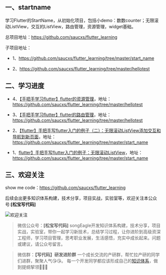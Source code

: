## 一、startname
学习Flutter的StartName，从初始化项目，包括小demo：数数counter；无限滚动ListView，交互的ListView，路由管理，资源管理，widget基础。

总项目地址：https://github.com/saucxs/flutter_learning

子项目地址：

+ 1、https://github.com/saucxs/flutter_learning/tree/master/start_name

+ 2、https://github.com/saucxs/flutter_learning/tree/master/hellotest

## 二、学习进度

+ 4、[【手把手学习flutter】flutter的资源管理](http://www.chengxinsong.cn/post/104)，地址： https://github.com/saucxs/flutter_learning/tree/master/hellotest

+ 3、[【手把手学习flutter】flutter的路由管理](http://www.chengxinsong.cn/post/103)，地址： https://github.com/saucxs/flutter_learning/tree/master/hellotest

+ 2、[【flutter】手把手写flutter入门的例子（二）：无限滚动ListView添加交互和导航到新页面](http://www.chengxinsong.cn/post/99)，地址： https://github.com/saucxs/flutter_learning/tree/master/start_name

+ 1、[flutter】手把手写flutter入门的例子：无限滚动ListView](http://www.chengxinsong.cn/post/100)，地址： https://github.com/saucxs/flutter_learning/tree/master/start_name


## 三、欢迎关注
show me code：https://github.com/saucxs/flutter_learning

后续会出更多知识体系构建，技术分享，项目实战，实验室等，欢迎关注本公众号:**[松宝写代码]**

![欢迎关注](http://static.chengxinsong.cn/image/author/intro.jpg?width=600)

>微信公众号：**[松宝写代码]**
songEagle开发知识体系构建，技术分享，项目实战，实验室，带你一起学习新技术，总结学习过程，让你进阶到高级资深工程师，学习项目管理，思考职业发展，生活感悟，充实中成长起来。问题或建议，请公众号留言。

>微信群：**【写代码】研发进阶群**
一个成长交流的产研群，帮忙拉产研的同学们进群，聚聚人气😘😘。
每一个开发同学都应该形成自己的[知识体系](https://github.com/saucxs/full_stack_knowledge_list)，做到提纲挈领🧐🧐🧐